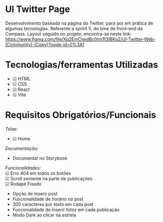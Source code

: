 # UI Twitter Page <br>

Desenvolvimento baseado na página do Twitter, para por em prática de algumas tecnologias. 
Referente a sprint V, do time de front-end da Compass. Layout seguido no projeto, encontra-se neste link: https://www.figma.com/file/Xq2EmCtwdBc0nnTt3lBKoZ/UI-Twitter-Web-(Community)-(Copy)?node-id=0%3A1  

# Tecnologias/ferramentas Utilizadas <br>

- ☑ HTML <br>
- ☑ CSS <br>
- ☑ React <br>
- ☑ Vite <br>

# Requisitos Obrigatórios/Funcionais <br>

*Telas:*  <br>

- ☑ Home <br> 


*Documentação:* <br>
- Documentar no Storybook <br>

*Funcionalidades:* <br>
☑ Erro 404 em todos os botões <br>
☑ Scroll somente na parte de publicações <br>
☑ Rodapé Fixado <br>
- Opção de inserir post <br>
- Funcionalidade de horário no post <br>
- 300 caracteres por texto em cada post <br>
- Funcionalidade de inserir fotos em cada publicação <br>
- Modo Dark ao clicar na estrela <br>
